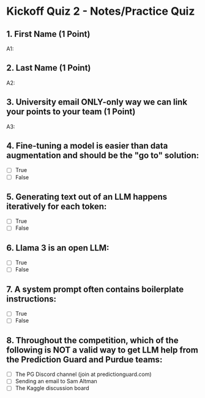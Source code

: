 # Kickoff Quiz 2 - Notes/Practice Quiz

## 1. First Name (1 Point)
A1: <Your first name you used to register for D4G>

## 2. Last Name (1 Point)
A2: <Your last name you used to register for D4G>

## 3. University email ONLY-only way we can link your points to your team (1 Point)
A3: <Your UA email address>

## 4. Fine-tuning a model is easier than data augmentation and should be the "go to" solution:

- [ ] True
- [ ] False

## 5. Generating text out of an LLM happens iteratively for each token:

- [ ] True
- [ ] False

## 6. Llama 3 is an open LLM:

- [ ] True
- [ ] False

## 7. A system prompt often contains boilerplate instructions:

- [ ] True
- [ ] False

## 8. Throughout the competition, which of the following is NOT a valid way to get LLM help from the Prediction Guard and Purdue teams:

- [ ] The PG Discord channel (join at predictionguard.com)
- [ ] Sending an email to Sam Altman
- [ ] The Kaggle discussion board